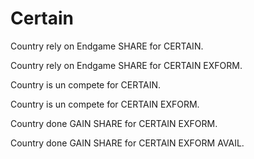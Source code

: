 # Certain

Country rely on Endgame SHARE for CERTAIN.

Country rely on Endgame SHARE for CERTAIN EXFORM.

Country is un compete for CERTAIN.

Country is un compete for CERTAIN EXFORM.

Country done GAIN SHARE for CERTAIN EXFORM.

Country done GAIN SHARE for CERTAIN EXFORM AVAIL.